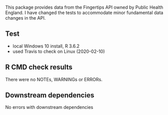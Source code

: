 This package provides data from the Fingertips API owned by Public Health England.
I have changed the tests to accommodate minor fundamental data changes in the API.

## Test 

* local Windows 10 install, R 3.6.2
* used Travis to check on Linux (2020-02-10)

## R CMD check results

There were no NOTEs, WARNINGs or ERRORs.

## Downstream dependencies

No errors with downstream dependencies
